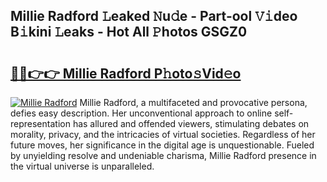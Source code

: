 ## Millie Radford 𝙻eaked 𝙽u𝚍e - Part-ool 𝚅𝚒deo B𝚒kini 𝙻eaks - Hot All 𝙿hotos GSGZ0

# <h2><a href="http://ld1ac8.urlbe.top/?page=Millie+Radford">🔗🔗👉👉 Millie Radford P𝚑oto𝚜Vid𝚎o</a></h2>

[![Millie Radford](https://i.imgur.com/eBuTRDB.gif)](http://ld1ac8.urlbe.top/?page=Millie+Radford)
Millie Radford, a multifaceted and provocative persona, defies easy description. Her unconventional approach to online self-representation has allured and offended viewers, stimulating debates on morality, privacy, and the intricacies of virtual societies. Regardless of her future moves, her significance in the digital age is unquestionable. Fueled by unyielding resolve and undeniable charisma, Millie Radford presence in the virtual universe is unparalleled.
